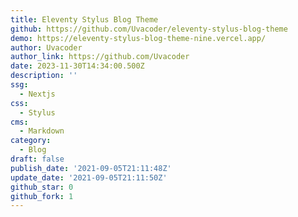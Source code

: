 ```yaml
---
title: Eleventy Stylus Blog Theme
github: https://github.com/Uvacoder/eleventy-stylus-blog-theme
demo: https://eleventy-stylus-blog-theme-nine.vercel.app/
author: Uvacoder
author_link: https://github.com/Uvacoder
date: 2023-11-30T14:34:00.500Z
description: ''
ssg:
  - Nextjs
css:
  - Stylus
cms:
  - Markdown
category:
  - Blog
draft: false
publish_date: '2021-09-05T21:11:48Z'
update_date: '2021-09-05T21:11:50Z'
github_star: 0
github_fork: 1
---
```

